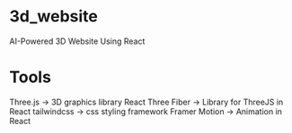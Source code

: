 # 3d_website
AI-Powered 3D Website Using React

# Tools
Three.js -> 3D graphics library
React Three Fiber -> Library for ThreeJS in React
tailwindcss -> css styling framework
Framer Motion -> Animation in React


